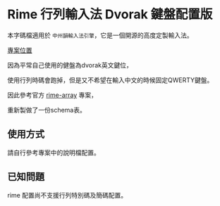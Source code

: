 # Rime 行列輸入法 Dvorak 鍵盤配置版

本字碼檔適用於 `中州韻輸入法引擎`，它是一個開源的高度定製輸入法。

[專案位置](https://github.com/rime/home)

因為平常自己使用的健盤為dvorak英文鍵位，

使用行列時碼會跑掉，但是又不希望在輸入中文的時候固定QWERTY鍵盤。

因此參考官方 [rime-array](https://github.com/rime/rime-array) 專案，

重新製做了一份schema表。

## 使用方式

請自行參考專案中的說明檔配置。 

## 已知問題

rime 配置尚不支援行列特別碼及簡碼配置。 


